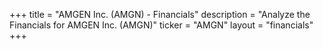 +++
title = "AMGEN Inc. (AMGN) - Financials"
description = "Analyze the Financials for AMGEN Inc. (AMGN)"
ticker = "AMGN"
layout = "financials"
+++

